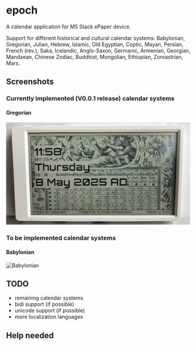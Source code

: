 # epoch

A calendar application for M5 Stack ePaper device.

Support for different historical and cultural calendar systems: Babylonian, Gregorian, Julian, Hebrew, Islamic, Old Egyptian, Coptic, Mayan, Persian, French (rev.), Saka, Icelandic, Anglo-Saxon, Germanic, Armenian, Georgian, Mandaean, Chinese Zodiac, Buddhist, Mongolian, Ethiopian, Zoroastrian, Mars.

## Screenshots

### Currently implemented (V0.0.1 release) calendar systems

#### Gregorian
![Gregorian](https://github.com/jsoeterbroek/epoch/blob/main/assets/screens/gregorian.jpg)

### To be implemented calendar systems

#### Babylonian
![Babylonian](https://github.com/jsoeterbroek/epoch/blob/main/assets/screens/regorian.jpg)



## TODO
* remaining calendar systems
* bidi support (if possible)
* unicode support (if possible)
* more localization languages

## Help needed